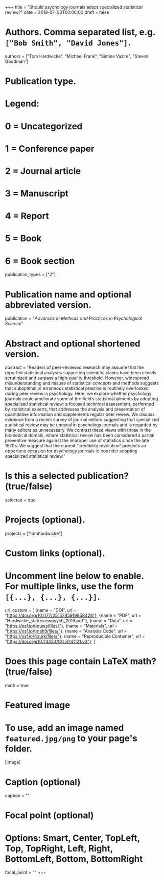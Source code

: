 +++
title = "Should psychology journals adopt specialized statistical review?"
date = 2019-07-03T00:00:00
draft = false

# Authors. Comma separated list, e.g. `["Bob Smith", "David Jones"]`.
  authors = ["Tom Hardwicke", "Michael Frank", "Simine Vazire", "Steven Goodman"]

# Publication type.
# Legend:
# 0 = Uncategorized
# 1 = Conference paper
# 2 = Journal article
# 3 = Manuscript
# 4 = Report
# 5 = Book
# 6 = Book section
publication_types = ["2"]

# Publication name and optional abbreviated version.
publication = "*Advances in Methods and Practices in Psychological Science*"

# Abstract and optional shortened version.
abstract = "Readers of peer-reviewed research may assume that the reported statistical analyses supporting scientific claims have been closely scrutinized and surpass a high-quality threshold. However, widespread misunderstanding and misuse of statistical concepts and methods suggests that suboptimal or erroneous statistical practice is routinely overlooked during peer review in psychology. Here, we explore whether psychology journals could ameliorate some of the field’s statistical ailments by adopting specialized statistical review: a focused technical assessment, performed by statistical experts, that addresses the analysis and presentation of quantitative information and supplements regular peer review. We discuss evidence from a recent survey of journal editors suggesting that specialized statistical review may be unusual in psychology journals and is regarded by many editors as unnecessary. We contrast these views with those in the biomedical domain, where statistical review has been considered a partial preventive measure against the improper use of statistics since the late 1970s. We suggest that the current “credibility revolution” presents an opportune occasion for psychology journals to consider adopting specialized statistical review."

# Is this a selected publication? (true/false)
selected = true

# Projects (optional).
projects = ["tomhardwicke"]

# Custom links (optional).
#   Uncomment line below to enable. For multiple links, use the form `[{...}, {...}, {...}]`.
url_custom = [
{name = "DOI", url = "https://doi.org/10.1177/2515245919858428"},
{name = "PDF", url = "Hardwicke_statreviewpsych_2019.pdf"},
{name = "Data", url = "https://osf.io/nquws/files/"},
{name = "Materials", url = "https://osf.io/tmah8/files/"},
{name = "Analysis Code", url = "https://osf.io/4zurk/files/"},
{name = "Reproducible Container", url = "https://doi.org/10.24433/CO.8241121.v3"},
]

# Does this page contain LaTeX math? (true/false)
math = true

# Featured image
# To use, add an image named `featured.jpg/png` to your page's folder. 
[image]
  # Caption (optional)
  caption = ""

  # Focal point (optional)
  # Options: Smart, Center, TopLeft, Top, TopRight, Left, Right, BottomLeft, Bottom, BottomRight
  focal_point = ""
+++
